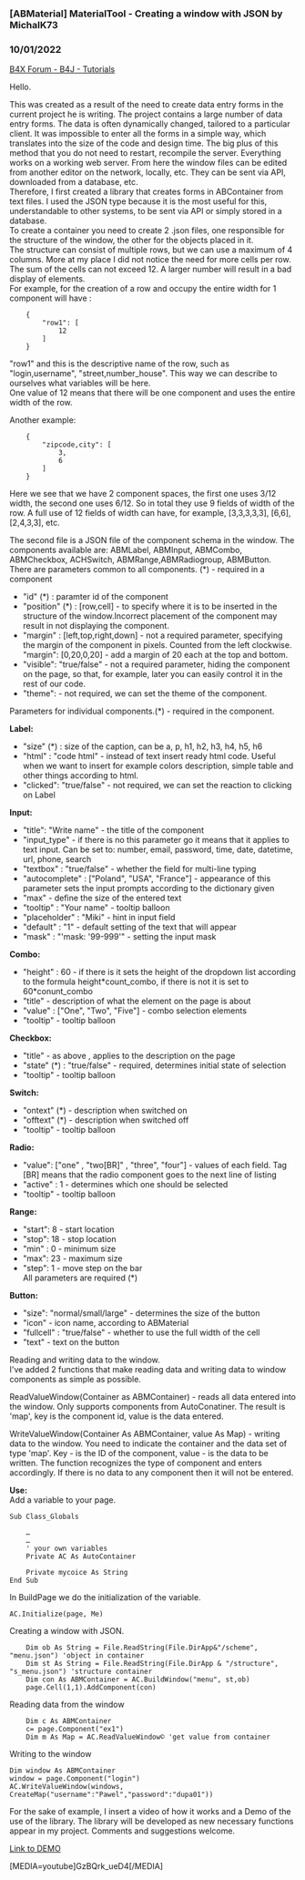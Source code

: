 ### [ABMaterial] MaterialTool - Creating a window with JSON by MichalK73
### 10/01/2022
[B4X Forum - B4J - Tutorials](https://www.b4x.com/android/forum/threads/143262/)

Hello.  
  
This was created as a result of the need to create data entry forms in the current project he is writing. The project contains a large number of data entry forms. The data is often dynamically changed, tailored to a particular client. It was impossible to enter all the forms in a simple way, which translates into the size of the code and design time. The big plus of this method that you do not need to restart, recompile the server. Everything works on a working web server. From here the window files can be edited from another editor on the network, locally, etc. They can be sent via API, downloaded from a database, etc.  
Therefore, I first created a library that creates forms in ABContainer from text files. I used the JSON type because it is the most useful for this, understandable to other systems, to be sent via API or simply stored in a database.  
To create a container you need to create 2 .json files, one responsible for the structure of the window, the other for the objects placed in it.  
The structure can consist of multiple rows, but we can use a maximum of 4 columns. More at my place I did not notice the need for more cells per row. The sum of the cells can not exceed 12. A larger number will result in a bad display of elements.  
For example, for the creation of a row and occupy the entire width for 1 component will have :  

```B4X
    {  
        "row1": [  
            12  
        ]  
    }
```

  
  
"row1" and this is the descriptive name of the row, such as "login,username", "street,number\_house". This way we can describe to ourselves what variables will be here.  
One value of 12 means that there will be one component and uses the entire width of the row.  
  
Another example:  

```B4X
    {  
        "zipcode,city": [  
            3,  
            6  
        ]  
    }
```

  
  
Here we see that we have 2 component spaces, the first one uses 3/12 width, the second one uses 6/12. So in total they use 9 fields of width of the row. A full use of 12 fields of width can have, for example, [3,3,3,3,3], [6,6], [2,4,3,3], etc.  
  
The second file is a JSON file of the component schema in the window. The components available are: ABMLabel, ABMInput, ABMCombo, ABMCheckbox, ACHSwitch, ABMRange,ABMRadiogroup, ABMButton.  
There are parameters common to all components. (\*) - required in a component  
- "id" (\*) : paramter id of the component  
- "position" (\*) : [row,cell] - to specify where it is to be inserted in the structure of the window.Incorrect placement of the component may result in not displaying the component.  
- "margin" : [left,top,right,down] - not a required parameter, specifying the margin of the component in pixels. Counted from the left clockwise. "margin": [0,20,0,20] - add a margin of 20 each at the top and bottom.  
- "visible": "true/false" - not a required parameter, hiding the component on the page, so that, for example, later you can easily control it in the rest of our code.  
- "theme": - not required, we can set the theme of the component.  
  
Parameters for individual components.(\*) - required in the component.  
  
**Label:**  
- "size" (\*) : size of the caption, can be a, p, h1, h2, h3, h4, h5, h6  
- "html" : "code html" - instead of text insert ready html code. Useful when we want to insert for example colors description, simple table and other things according to html.  
- "clicked": "true/false" - not required, we can set the reaction to clicking on Label  
  
**Input:**  
- "title": "Write name" - the title of the component  
- "input\_type" - if there is no this parameter go it means that it applies to text input. Can be set to: number, email, password, time, date, datetime, url, phone, search  
- "textbox" : "true/false" - whether the field for multi-line typing  
- "autocomplete" : ["Poland", "USA", "France"] - appearance of this parameter sets the input prompts according to the dictionary given  
- "max" - define the size of the entered text  
- "tooltip" : "Your name" - tooltip balloon  
- "placeholder" : "Miki" - hint in input field  
- "default" : "1" - default setting of the text that will appear  
- "mask" : "'mask: '99-999'" - setting the input mask  
  
**Combo:**  
- "height" : 60 - if there is it sets the height of the dropdown list according to the formula height\*count\_combo, if there is not it is set to 60\*conunt\_combo  
- "title" - description of what the element on the page is about  
- "value" : ["One", "Two", "Five"] - combo selection elements  
- "tooltip" - tooltip balloon  
  
**Checkbox:**  
- "title" - as above , applies to the description on the page  
- "state" (\*) : "true/false" - required, determines initial state of selection  
- "tooltip" - tooltip balloon  
  
**Switch:**  
- "ontext" (\*) - description when switched on  
- "offtext" (\*) - description when switched off  
- "tooltip" - tooltip balloon  
  
**Radio:**  
- "value": ["one" , "two[BR]" , "three", "four"] - values of each field. Tag [BR] means that the radio component goes to the next line of listing  
- "active" : 1 - determines which one should be selected  
- "tooltip" - tooltip balloon  
  
**Range:**  
 - "start": 8 - start location  
- "stop": 18 - stop location  
- "min" : 0 - minimum size  
- "max": 23 - maximum size  
- "step": 1 - move step on the bar  
All parameters are required (\*)  
  
  
**Button:**  
  
- "size": "normal/small/large" - determines the size of the button  
- "icon" - icon name, according to ABMaterial  
- "fullcell" : "true/false" - whether to use the full width of the cell  
- "text" - text on the button  
  
Reading and writing data to the window.  
I've added 2 functions that make reading data and writing data to window components as simple as possible.  
  
ReadValueWindow(Container as ABMContainer) - reads all data entered into the window. Only supports components from AutoConatiner. The result is 'map', key is the component id, value is the data entered.  
  
WriteValueWindow(Container As ABMContainer, value As Map) - writing data to the window. You need to indicate the container and the data set of type 'map'. Key - is the ID of the component, value - is the data to be written. The function recognizes the type of component and enters accordingly. If there is no data to any component then it will not be entered.  
  
**Use:**  
Add a variable to your page.  

```B4X
Sub Class_Globals  
      
    …  
    …  
    ' your own variables     
    Private AC As AutoContainer  
  
    Private mycoice As String  
End Sub
```

  
  
In BuildPage we do the initialization of the variable.  

```B4X
AC.Initialize(page, Me)
```

  
  
Creating a window with JSON.  

```B4X
    Dim ob As String = File.ReadString(File.DirApp&"/scheme", "menu.json") 'object in container  
    Dim st As String = File.ReadString(File.DirApp & "/structure", "s_menu.json") 'structure container  
    Dim con As ABMContainer = AC.BuildWindow("menu", st,ob)  
    page.Cell(1,1).AddComponent(con)
```

  
  
Reading data from the window  

```B4X
    Dim c As ABMContainer  
    c= page.Component("ex1")  
    Dim m As Map = AC.ReadValueWindow© 'get value from container
```

  
  
Writing to the window  

```B4X
Dim window As ABMContainer  
window = page.Component("login")  
AC.WriteValueWindow(windows, CreateMap("username":"Pawel","password":"dupa01"))
```

  
  
  
For the sake of example, I insert a video of how it works and a Demo of the use of the library. The library will be developed as new necessary functions appear in my project. Comments and suggestions welcome.  
  
[Link to DEMO](https://drive.proton.me/urls/ND3KRD2A2G#HztyLB2K4rTW)  
  
[MEDIA=youtube]GzBQrk\_ueD4[/MEDIA]